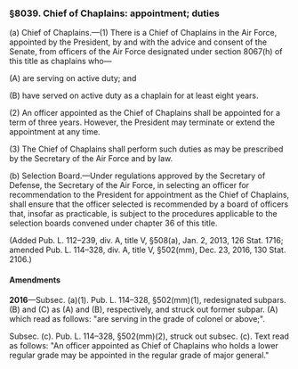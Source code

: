 ### §8039. Chief of Chaplains: appointment; duties ###

(a) Chief of Chaplains.—(1) There is a Chief of Chaplains in the Air Force, appointed by the President, by and with the advice and consent of the Senate, from officers of the Air Force designated under section 8067(h) of this title as chaplains who—

(A) are serving on active duty; and

(B) have served on active duty as a chaplain for at least eight years.

(2) An officer appointed as the Chief of Chaplains shall be appointed for a term of three years. However, the President may terminate or extend the appointment at any time.

(3) The Chief of Chaplains shall perform such duties as may be prescribed by the Secretary of the Air Force and by law.

(b) Selection Board.—Under regulations approved by the Secretary of Defense, the Secretary of the Air Force, in selecting an officer for recommendation to the President for appointment as the Chief of Chaplains, shall ensure that the officer selected is recommended by a board of officers that, insofar as practicable, is subject to the procedures applicable to the selection boards convened under chapter 36 of this title.

(Added Pub. L. 112–239, div. A, title V, §508(a), Jan. 2, 2013, 126 Stat. 1716; amended Pub. L. 114–328, div. A, title V, §502(mm), Dec. 23, 2016, 130 Stat. 2106.)

#### Amendments ####

**2016**—Subsec. (a)(1). Pub. L. 114–328, §502(mm)(1), redesignated subpars. (B) and (C) as (A) and (B), respectively, and struck out former subpar. (A) which read as follows: "are serving in the grade of colonel or above;".

Subsec. (c). Pub. L. 114–328, §502(mm)(2), struck out subsec. (c). Text read as follows: "An officer appointed as Chief of Chaplains who holds a lower regular grade may be appointed in the regular grade of major general."